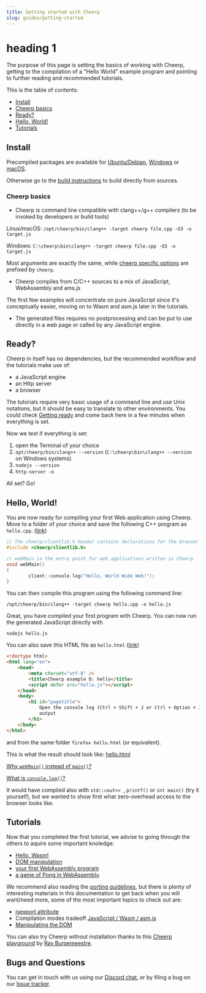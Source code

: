 ```yaml
---
title: Getting started with Cheerp
slug: guides/getting-started
---
```


# heading 1

The purpose of this page is setting the basics of working with Cheerp, getting to the compilation of a "Hello World" example program and pointing to further reading and recommended tutorials.

This is the table of contents:

- [Install](#install "Install")
- [Cheerp basics](#cheerp-basics "Cheerp basics")
- [Ready?](#ready "Ready?")
- [Hello, World!](#hello-world "Hello, World!")
- [Tutorials](#tutorials "Tutorials")

## Install

Precompiled packages are available for [Ubuntu/Debian](Ubuntu-Debian-installation-using-PPA "Ubuntu/Debian apt packages"), [Windows](Windows-and-macOS-installation#windows "Windows binaries") or [macOS](Windows-and-macOS-installation#macos "macOS binaries").

Otherwise go to the [build instructions](Linux-build-instructions "Linux build instruction") to build directly from sources.

### Cheerp basics

- Cheerp is command line compatible with clang++/g++ compilers (to be invoked by developers or build tools)

Linux/macOS: `/opt/cheerp/bin/clang++ -target cheerp file.cpp -O3 -o target.js`

Windows: `C:\cheerp\bin\clang++ -target cheerp file.cpp -O3 -o target.js`

Most arguments are exactly the same, while [cheerp specific options](Cheerp-specific-clang-options) are prefixed by `cheerp`.

- Cheerp compiles from C/C++ sources to a mix of JavaScript, WebAssembly and ams.js

The first few examples will concentrate on pure JavaScript since it's conceptually easier, moving on to Wasm and asm.js later in the tutorials.

- The generated files requires no postprocessing and can be put to use directly in a web page or called by any JavaScript engine.

## Ready?

Cheerp in itself has no dependencies, but the recommended workflow and the tutorials make use of:

- a JavaScript engine
- an Http server
- a browser

The tutorials require very basic usage of a command line and use Unix notations, but it should be easy to translate to other environments.
You could check [Getting ready](Getting-ready) and come back here in a few minutes when everything is set.

Now we test if everything is set:

1. open the Terminal of your choice
2. `opt/cheerp/bin/clang++ --version` (`C:\cheerp\bin\clang++ --version` on Windows systems)
3. `nodejs --version`
4. `http-server -o`

All set? Go!

## Hello, World!

You are now ready for compiling your first Web application using Cheerp.
Move to a folder of your choice and save the following C++ program as `hello.cpp`. ([link](tutorials/hello_world/hello.cpp))

```cpp
// The cheerp/clientlib.h header contains declarations for the browser APIs
#include <cheerp/clientlib.h>

// webMain is the entry point for web applications written in Cheerp
void webMain()
{
        client::console.log("Hello, World Wide Web!");
}
```

You can then compile this program using the following command line:

```
/opt/cheerp/bin/clang++ -target cheerp hello.cpp -o hello.js
```

Great, you have compiled your first program with Cheerp. You can now run the generated JavaScript directly with

```
nodejs hello.js
```

You can also save this HTML file as `hello.html` ([link](tutorials/hello_world/hello.html))

```html
<!doctype html>
<html lang="en">
	<head>
		<meta charset="utf-8" />
		<title>Cheerp example 0: hello</title>
		<script defer src="hello.js"></script>
	</head>
	<body>
		<h1 id="pagetitle">
			Open the console log (Ctrl + Shift + J or Ctrl + Option + J) to read the
			output
		</h1>
	</body>
</html>
```

and from the same folder `firefox hello.html` (or equivalent).

This is what the result should look like: [hello.html](tutorials/hello_world/hello.html)

[Why `webMain()` instead of `main()`?](Cheerp-basics#the-webmain-entry-point)

[What is `console.log()`?](Cheerp-basics#what-is-clientconsolelog)

It would have compiled also with `std::cout<< `, `printf()` or `int main()` (try it yourself), but we wanted to show first what zero-overhead access to the browser looks like.

## Tutorials

Now that you completed the first tutorial, we advise to going through the others to aquire some important knoledge:

- [Hello, Wasm!](Tutorial-Hello-Wasm)
- [DOM manipulation](Cheerp-Tutorial-DOM-Manipulation)
- [your first WebAssembly program](WebAssembly-output)
- [a game of Pong in WebAssembly](Cheerp-Tutorial%3A-Mixed-mode-C++-to-WebAssembly-and-JavaScript).

We recommend also reading the [porting guidelines](Porting-guidelines), but there is plenty of interesting materials in this documentation to get back when you will want/need more, some of the most important topics to check out are:

- [jsexport attribute](JavaScript-interoperability)
- Compilation modes tradeoff [JavaScript / Wasm / asm.js](...)
- [Manipulating the DOM](Browser-side-programming-guide)

You can also try Cheerp without installation thanks to this [Cheerp playground](https://cheerp.cppse.nl) by [Ray Burgemeestre](https://github.com/rayburgemeestre).

## Bugs and Questions

You can get in touch with us using our [Discord chat](https://discord.leaningtech.com), or by filing a bug on our [Issue tracker](https://github.com/leaningtech/cheerp-meta/issues).
